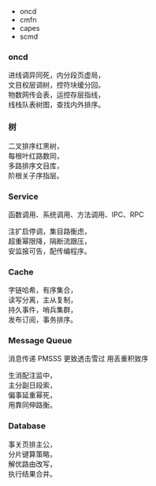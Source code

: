 - oncd
- cmfn
- capes
- scmd

### oncd 
进线调异同死，内分段页虚局，  
文目权层调树，控符块缓分回。    
物数网传会表，运控存层指线，  
线栈队表树图，查找内外排序。  

### 树
二叉排序红黑树，  
每根叶红路数同，  
多路排序文目库，  
阶根关子序指层。  

### Service
函数调用、系统调用、方法调用、IPC、RPC

注扩启停调，集目路衡虑，  
超重幂限降，隔断流跟压，  
安监报可告，配传编程序。  

### Cache
字链哈希，有序集合，  
读写分离，主从复制，  
持久事件，哨兵集群，  
发布订阅，事务排序。

### Message Queue
消息传递 PMSSS 更致透击雪过 用丢重积致序

生消配注监中，  
主分副日段索，  
偏事延重幂死，  
用靠同伸路衡。  

### Database
事关页排主公，  
分片键算策略，  
解优路由改写，  
执行结果合并。  